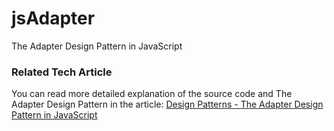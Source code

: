 # jsAdapter
The Adapter Design Pattern in JavaScript

### Related Tech Article

You can read more detailed explanation of the source code and The Adapter Design Pattern in the article:
[Design Patterns - The Adapter Design Pattern in JavaScript](http://dealwithjs.io/design-patterns-the-adapter-pattern-in-javascript/)
